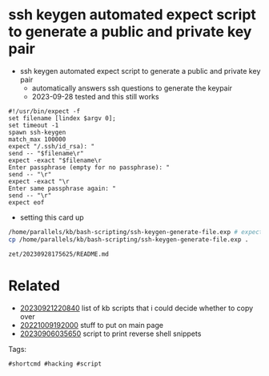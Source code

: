 # ssh keygen automated expect script to generate a public and private key pair

- ssh keygen automated expect script to generate a public and private key pair
  - automatically answers ssh questions to generate the keypair
  - 2023-09-28 tested and this still works
```expect
#!/usr/bin/expect -f
set filename [lindex $argv 0];
set timeout -1
spawn ssh-keygen
match_max 100000
expect "/.ssh/id_rsa): "
send -- "$filename\r"
expect -exact "$filename\r
Enter passphrase (empty for no passphrase): "
send -- "\r"
expect -exact "\r
Enter same passphrase again: "
send -- "\r"
expect eof
```

- setting this card up
```bash
/home/parallels/kb/bash-scripting/ssh-keygen-generate-file.exp # expect script to generate ssh key by filename
cp /home/parallels/kb/bash-scripting/ssh-keygen-generate-file.exp .
```

` zet/20230928175625/README.md `

# Related

- [20230921220840](/zet/20230921220840/README.md) list of kb scripts that i could decide whether to copy over
- [20221009192000](/zet/20221009192000/README.md) stuff to put on main page
- [20230906035650](/zet/20230906035650/README.md) script to print reverse shell snippets

Tags:

    #shortcmd #hacking #script
